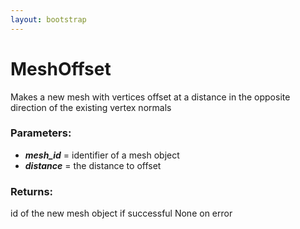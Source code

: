 ```yaml
---
layout: bootstrap
---
```


# MeshOffset

Makes a new mesh with vertices offset at a distance in the opposite
        direction of the existing vertex normals
        

### Parameters:

- ***mesh_id*** = identifier of a mesh object
- ***distance*** = the distance to offset
        

### Returns:


id of the new mesh object if successful
None on error
        
